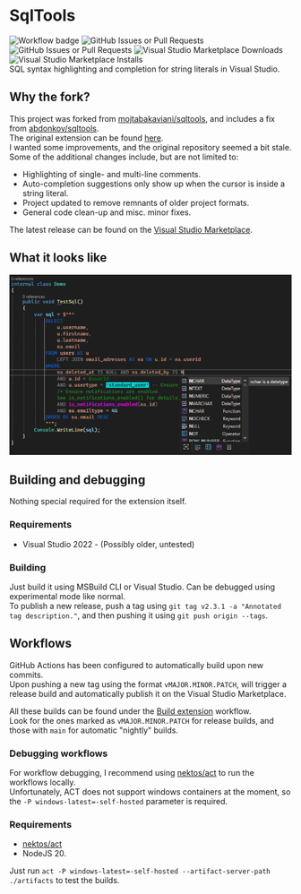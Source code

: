 # SqlTools
![Workflow badge](https://github.com/MaverickMartyn/sqltools/actions/workflows/sqltools-release.yml/badge.svg)
![GitHub Issues or Pull Requests](https://img.shields.io/github/issues/MaverickMartyn/sqltools)
![GitHub Issues or Pull Requests](https://img.shields.io/github/issues-pr/MaverickMartyn/sqltools)
![Visual Studio Marketplace Downloads](https://img.shields.io/visual-studio-marketplace/d/maverickmartyn.sqltools-improved?logo=visualstudio)
![Visual Studio Marketplace Installs](https://img.shields.io/visual-studio-marketplace/i/maverickmartyn.sqltools-improved?logo=visualstudio)  
SQL syntax highlighting and completion for string literals in Visual Studio.

## Why the fork?
This project was forked from [mojtabakaviani/sqltools](https://github.com/mojtabakaviani/sqltools), and includes a fix from [abdonkov/sqltools](https://github.com/abdonkov/sqltools).  
The original extension can be found [here](https://marketplace.visualstudio.com/items?itemName=Mojtabakaviani.SqlTools).  
I wanted some improvements, and the original repository seemed a bit stale.  
Some of the additional changes include, but are not limited to:
* Highlighting of single- and multi-line comments.
* Auto-completion suggestions only show up when the cursor is inside a string literal.
* Project updated to remove remnants of older project formats.
* General code clean-up and misc. minor fixes.

The latest release can be found on the [Visual Studio Marketplace](https://marketplace.visualstudio.com/items?itemName=MaverickMartyn.sqltools-improved).

## What it looks like
![Screenshot of the extension in action.](SqlTools/Resources/screenshot.png "The extension in action.")

## Building and debugging
Nothing special required for the extension itself.

### Requirements
* Visual Studio 2022 - (Possibly older, untested)

### Building
Just build it using MSBuild CLI or Visual Studio. Can be debugged using experimental mode like normal.  
To publish a new release, push a tag using `git tag v2.3.1 -a "Annotated tag description."`, and then pushing it using `git push origin --tags`.

## Workflows
GitHub Actions has been configured to automatically build upon new commits.  
Upon pushing a new tag using the format `vMAJOR.MINOR.PATCH`, will trigger a release build and automatically publish it on the Visual Studio Marketplace.

All these builds can be found under the [Build extension](https://github.com/MaverickMartyn/sqltools/actions/workflows/sqltools-release.yml) workflow.  
Look for the ones marked as `vMAJOR.MINOR.PATCH` for release builds, and those with `main` for automatic "nightly" builds.

### Debugging workflows
For workflow debugging, I recommend using [nektos/act](https://github.com/nektos/act) to run the workflows locally.  
Unfortunately, ACT does not support windows containers at the moment, so the `-P windows-latest=-self-hosted` parameter is required.

### Requirements
* [nektos/act](https://github.com/nektos/act)
* NodeJS 20.

Just run `act -P windows-latest=-self-hosted --artifact-server-path ./artifacts` to test the builds.
